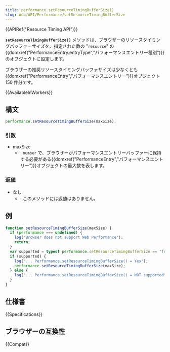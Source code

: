 ```yaml
---
title: performance.setResourceTimingBufferSize()
slug: Web/API/Performance/setResourceTimingBufferSize
---
```

{{APIRef("Resource Timing API")}}

**`setResourceTimingBufferSize()`** メソッドは、ブラウザーのリソースタイミングバッファーサイズを、指定された数の "`resource`" の {{domxref("PerformanceEntry.entryType","パフォーマンスエントリー種別")}}のオブジェクトに設定します。

ブラウザーの推奨リソースタイミングバッファサイズは少なくとも{{domxref("PerformanceEntry","パフォーマンスエントリー")}}オブジェクト 150 件分です。

{{AvailableInWorkers}}

## 構文

```js
performance.setResourceTimingBufferSize(maxSize);
```

### 引数

- maxSize
  - : `number` で、ブラウザーがパフォーマンスエントリーバッファーに保持する必要がある{{domxref("PerformanceEntry","パフォーマンスエントリー")}}オブジェクトの最大数を表します。

### 返値

- なし
  - : このメソッドには返値はありません。

## 例

```js
function setResourceTimingBufferSize(maxSize) {
  if (performance === undefined) {
    log("Browser does not support Web Performance");
    return;
  }
  var supported = typeof performance.setResourceTimingBufferSize == "function";
  if (supported) {
    log("... Performance.setResourceTimingBufferSize() = Yes");
    performance.setResourceTimingBufferSize(maxSize);
  } else {
    log("... Performance.setResourceTimingBufferSize() = NOT supported");
  }
}
```

## 仕様書

{{Specifications}}

## ブラウザーの互換性

{{Compat}}
